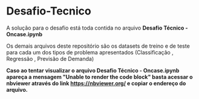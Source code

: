 # Desafio-Tecnico
A solução para o desafio está toda contida no arquivo **Desafio Técnico - Oncase.ipynb** 

Os demais arquivos deste repositório são os datasets de treino e de teste para cada um dos tipos de problema apresentados (Classificação , Regressão , Previsão de Demanda)

**Caso ao tentar visualizar o arquivo Desafio Técnico - Oncase.ipynb apareça a mensagem "Unable to render the code block" basta acessar o nbviewer através do link https://nbviewer.org/ e copiar o endereço do arquivo.**

